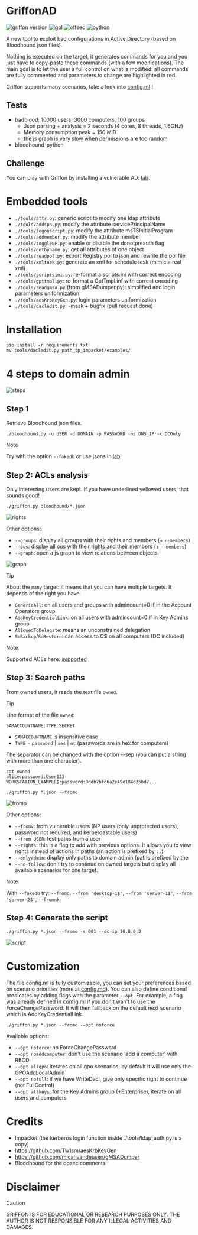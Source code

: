 GriffonAD
=========

![griffon version](/assets/version-0.4.1.svg?raw=true)
![gpl](/assets/gpl.svg?raw=true)
![offsec](/assets/offsec.svg?raw=true)
![python](/assets/python.svg?raw=true)

A new tool to exploit bad configurations in Active Directory (based on
Bloodhound json files).

Nothing is executed on the target, it generates commands for you and you just
have to copy-paste these commands (with a few modifications). The main goal is
to let the user a full control on what is modified: all commands are fully
commented and parameters to change are highlighted in red.

Griffon supports many scenarios, take a look into [config.ml](config.ml) !


Tests
-----

- badblood: 10000 users, 3000 computers, 100 groups
    - Json parsing + analysis = 2 seconds (4 cores, 8 threads, 1.6GHz)
    - Memory consumption peak = 150 MiB
    - the js graph is very slow when permissions are too random
- bloodhound-python

Challenge
---------

You can play with Griffon by installing a vulnerable AD: [lab](/lab/README.md).


Embedded tools
==============

- `./tools/attr.py`: generic script to modify one ldap attribute
- `./tools/addspn.py`: modify the attribute servicePrincipalName
- `./tools/logonscript.py`: modify the attribute msTSInitialProgram
- `./tools/addmember.py`: modify the attribute member
- `./tools/toggleNP.py`: enable or disable the donotpreauth flag
- `./tools/getbyname.py`: get all attributes of one object
- `./tools/readpol.py`: export Registry.pol to json and rewrite the pol file 
- `./tools/xmltask.py`: generate an xml for schedule task (mimic a real xml)
- `./tools/scriptsini.py`: re-format a scripts.ini with correct encoding
- `./tools/gpttmpl.py`: re-format a GptTmpl.inf with correct encoding
- `./tools/readgmsa.py` (from gMSADumper.py): simplified and login parameters uniformization
- `./tools/aesKrbKeyGen.py`: login parameters uniformization
- `./tools/dacledit.py`: -mask + bugfix (pull request done)


Installation
============

    pip install -r requirements.txt
    mv tools/dacledit.py path_tp_impacket/examples/


4 steps to domain admin
=======================

![steps](/assets/steps.svg?raw=true)

Step 1
------

Retrieve Bloodhound json files.

    ./bloodhound.py -u USER -d DOMAIN -p PASSWORD -ns DNS_IP -c DCOnly

> [!NOTE]
> Try with the option `--fakedb` or use jsons in [lab](/lab/README.md)`

Step 2: ACLs analysis
---------------------

Only interesting users are kept. If you have underlined yellowed users, that
sounds good!

    ./griffon.py bloodhound/*.json

![rights](/assets/hvt.png?raw=true)

Other options:

- `--groups`: display all groups with their rights and members (+ `--members`)
- `--ous`: display all ous with their rights and their members (+ `--members`)
- `--graph`: open a js graph to view relations between objects

![graph](/assets/graph.png?raw=true)

> [!TIP]
> About the `many` target: it means that you can have multiple targets.
> It depends of the right you have:
> 
> - `GenericAll`: on all users and groups with admincount=0 if in the Account
> Operators group
> - `AddKeyCredentialLink`: on all users with admincount=0 if in Key Admins group
> - `AllowedToDelegate`: means an unconstrained delegation
> - `SeBackup`/`SeRestore`: can access to C$ on all computers (DC included)

> [!NOTE]
> Supported ACEs here: [supported](/doc/supported.md)

Step 3: Search paths
--------------------

From owned users, it reads the text file `owned`.

> [!TIP]
> Line format of the file `owned`:
>
> `SAMACCOUNTNAME:TYPE:SECRET`
>
> - `SAMACCOUNTNAME` is insensitive case
> - `TYPE` = `password` | `aes` | `nt` (passwords are in hex for computers)
>
> The separator can be changed with the option --sep (you can put a string with
> more than one character).

    cat owned
    alice:password:User123-
    WORKSTATION_EXAMPLE$:password:9ddb7bfd6a2e49e184d36bd7...

    ./griffon.py *.json --fromo

![fromo](/assets/fromo.png?raw=true)

Other options:

- `--fromv`: from vulnerable users (NP users (only unprotected users), password
not required,  and kerberoastable users)
- `--from USER`: test paths from a user
- `--rights`: this is a flag to add with previous options. It allows you to view
rights instead of actions in paths (an action is prefixed by `::`)
- `--onlyadmin`: display only paths to domain admin (paths prefixed by the
- `--no-follow`: don't try to continue on owned targets but display all available
scenarios for one target.

> [!NOTE]
> With `--fakedb` try: `--fromo`, `--from 'desktop-1$'`, `--from 'server-1$'`,
> `--from 'server-2$'`, `--fromnk`.


Step 4: Generate the script
---------------------------

    ./griffon.py *.json --fromo -s 001 --dc-ip 10.0.0.2

![script](/assets/script.png?raw=true)


Customization
=============

The file config.ml is fully customizable, you can set your preferences based on
scenario priorities (more at [config.md](/doc/config.md)). You can also define
conditional predicates by adding flags with the parameter `--opt`. For example,
a flag was already defined in config.ml if you don't wan't to use the
ForceChangePassword. It will then fallback on the default next scenario which
is AddKeyCredentialLink.

    ./griffon.py *.json --fromo --opt noforce 

Available options:

- `--opt noforce`: no ForceChangePassword
- `--opt noaddcomputer`: don't use the scenario 'add a computer' with RBCD
- `--opt allgpo`: iterates on all gpo scenarios, by default it will use only the GPOAddLocalAdmin
- `--opt nofull`: if we have WriteDacl, give only specific right to continue (not FullControl)
- `--opt allkeys`: for the Key Admins group (+Enterprise), iterate on all users and computers


Credits
=======

- Impacket (the kerberos login function inside ./tools/ldap_auth.py is a copy)
- https://github.com/Tw1sm/aesKrbKeyGen
- https://github.com/micahvandeusen/gMSADumper
- Bloodhound for the opsec comments


Disclaimer
==========

> [!CAUTION]
> GRIFFON IS FOR EDUCATIONAL OR RESEARCH PURPOSES ONLY. THE AUTHOR IS NOT
> RESPONSIBLE FOR ANY ILLEGAL ACTIVITIES AND DAMAGES.
